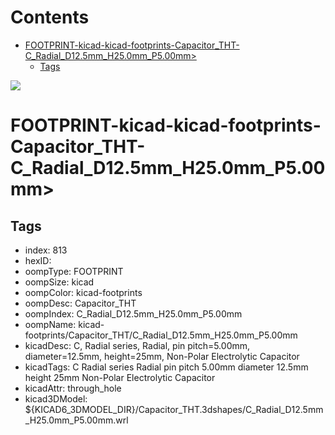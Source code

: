 



Contents
========

* [FOOTPRINT-kicad-kicad-footprints-Capacitor_THT-C_Radial_D12.5mm_H25.0mm_P5.00mm>](#footprint-kicad-kicad-footprints-capacitor_tht-c_radial_d125mm_h250mm_p500mm)
	* [Tags](#tags)
  
![][im]
# FOOTPRINT-kicad-kicad-footprints-Capacitor_THT-C_Radial_D12.5mm_H25.0mm_P5.00mm>

## Tags

- index: 813
- hexID: 
- oompType: FOOTPRINT
- oompSize: kicad
- oompColor: kicad-footprints
- oompDesc: Capacitor_THT
- oompIndex: C_Radial_D12.5mm_H25.0mm_P5.00mm
- oompName: kicad-footprints/Capacitor_THT/C_Radial_D12.5mm_H25.0mm_P5.00mm
- kicadDesc: C, Radial series, Radial, pin pitch=5.00mm, diameter=12.5mm, height=25mm, Non-Polar Electrolytic Capacitor
- kicadTags: C Radial series Radial pin pitch 5.00mm diameter 12.5mm height 25mm Non-Polar Electrolytic Capacitor
- kicadAttr: through_hole
- kicad3DModel: ${KICAD6_3DMODEL_DIR}/Capacitor_THT.3dshapes/C_Radial_D12.5mm_H25.0mm_P5.00mm.wrl



[im]: image.png
